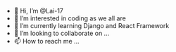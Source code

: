 - 👋 Hi, I’m @Lai-17
- 👀 I’m interested in coding as we all are
- 🌱 I’m currently learning Django and React Framework
- 💞️ I’m looking to collaborate on ...
- 📫 How to reach me ...

<!---
Lai-17/Lai-17 is a ✨ special ✨ repository because its `README.md` (this file) appears on your GitHub profile.
You can click the Preview link to take a look at your changes.
--->
